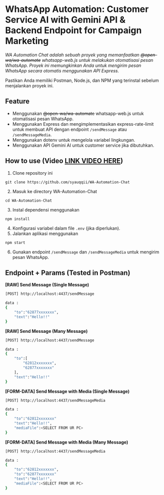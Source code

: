 # WhatsApp Automation: Customer Service AI with Gemini API & Backend Endpoint for Campaign Marketing
_WA Automation Chat adalah sebuah proyek yang memanfaatkan ~~@open-wa/wa-automate~~ whatsapp-web.js untuk melakukan otomatisasi pesan WhatsApp. Proyek ini memungkinkan Anda untuk mengirim pesan WhatsApp secara otomatis menggunakan API Express._

Pastikan Anda memiliki Postman, Node.js, dan NPM yang terinstal sebelum menjalankan proyek ini.

## Feature
- Menggunakan ~~@open-wa/wa-automate~~ whatsapp-web.js untuk otomatisasi pesan WhatsApp.
- Menggunakan Express dan mengimplementasikan express-rate-limit untuk membuat API dengan endpoint `/sendMessage` atau `/sendMessageMedia`.
- Menggunakan dotenv untuk mengelola variabel lingkungan.
- Menggunakan API Gemini AI untuk customer service jika dibutuhkan.

## How to use (Video [LINK VIDEO HERE](https://drive.google.com/file/d/1mb6Gpw3ecujCo18Rfj9OS0lqv6rfrBNE/view?usp=sharing))
1. Clone repository ini
```
git clone https://github.com/syauqqii/WA-Automation-Chat
```
2. Masuk ke directory WA-Automation-Chat
```
cd WA-Automation-Chat
```
3. Instal dependensi menggunakan
```
npm install
```
4. Konfigurasi variabel dalam file `.env` (jika diperlukan).
5. Jalankan aplikasi menggunakan
```
npm start
```
6. Gunakan endpoint `/sendMessage` dan `/sendMessageMedia` untuk mengirim pesan WhatsApp.

## Endpoint + Params (Tested in Postman)
**[RAW] Send Message (Single Message)**
```bash
[POST] http://localhost:4437/sendMessage

data :
{
    "to":"62877xxxxxxx",
    "text":"Hello!!"
}
```

**[RAW] Send Message (Many Message)**
```bash
[POST] http://localhost:4437/sendMessage

data :
{
    "to":[
        "62812xxxxxxx",
        "62877xxxxxxx"
    ],
    "text":"Hello!!"
}
```

**[FORM-DATA] Send Message with Media (Single Message)**
```bash
[POST] http://localhost:4437/sendMessageMedia

data :
{
    "to":"62812xxxxxxx"
    "text":"Hello!!",
    "mediaFile":<SELECT FROM UR PC>
}
```

**[FORM-DATA] Send Message with Media (Many Message)**
```bash
[POST] http://localhost:4437/sendMessageMedia

data :
{
    "to":"62812xxxxxxx",
    "to":"62877xxxxxxx"
    "text":"Hello!!",
    "mediaFile":<SELECT FROM UR PC>
}
```
